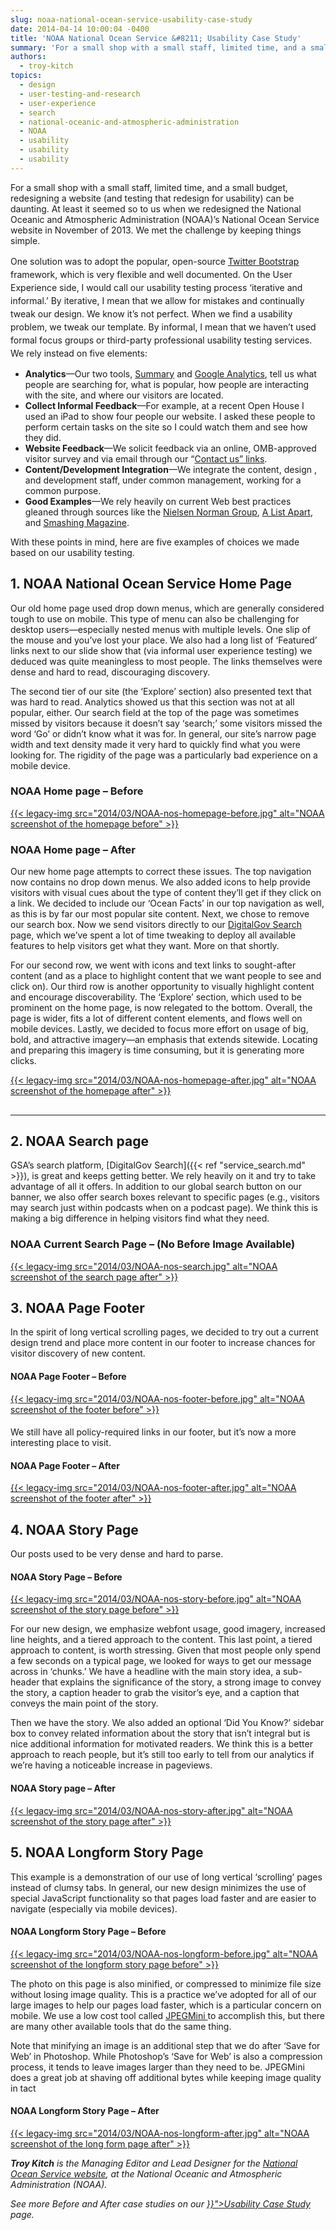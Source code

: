```yaml
---
slug: noaa-national-ocean-service-usability-case-study
date: 2014-04-14 10:00:04 -0400
title: 'NOAA National Ocean Service &#8211; Usability Case Study'
summary: 'For a small shop with a small staff, limited time, and a small budget, redesigning a website (and testing that redesign for usability) can be daunting. At least it seemed so to us when we redesigned the National Oceanic and Atmospheric Administration (NOAA)&#8217;s National Ocean Service website in November of 2013. We met the challenge'
authors:
  - troy-kitch
topics:
  - design
  - user-testing-and-research
  - user-experience
  - search
  - national-oceanic-and-atmospheric-administration
  - NOAA
  - usability
  - usability
  - usability
---
```


<div>
  <p>
    For a small shop with a small staff, limited time, and a small budget, redesigning a website (and testing that redesign for usability) can be daunting. At least it seemed so to us when we redesigned the National Oceanic and Atmospheric Administration (NOAA)&#8217;s National Ocean Service website in November of 2013. We met the challenge by keeping things simple.
  </p>
  
  <p>
    One solution was to adopt the popular, open-source <a style="line-height: 1.5em;" href="http://getbootstrap.com">Twitter Bootstrap</a><span style="line-height: 1.5em;"> framework, which is very flexible and well documented. On the User Experience side, I would call our usability testing process &#8216;iterative and informal.&#8217; By iterative, I mean that we allow for mistakes and continually tweak our design. We know it&#8217;s not perfect. When we find a usability problem, we tweak our template. By informal, I mean that we haven&#8217;t used formal focus groups or third-party professional usability testing services. We rely instead on five elements:</span>
  </p>
</div>

  * **Analytics**—Our two tools, [Summary](http://summary.net/) and [Google Analytics](http://www.google.com/analytics), tell us what people are searching for, what is popular, how people are interacting with the site, and where our visitors are located.
  * **Collect Informal Feedback**—For example, at a recent Open House I used an iPad to show four people our website. I asked these people to perform certain tasks on the site so I could watch them and see how they did.
  * **Website Feedback**—We solicit feedback via an online, OMB-approved visitor survey and via email through our &#8220;[Contact us&#8221; links](http://oceanservice.noaa.gov/contact.html).
  * **Content/Development Integration**—We integrate the content, design , and development staff, under common management, working for a common purpose.
  * **Good Examples**—We rely heavily on current Web best practices gleaned through sources like the [Nielsen Norman Group](http://www.nngroup.com/articles/), [A List Apart](http://alistapart.com/topics), and [Smashing Magazine](http://www.smashingmagazine.com/).

<p>
  With these points in mind, here are five examples of choices we made based on our usability testing.
</p>

## 1. NOAA National Ocean Service Home Page

<p>
  Our old home page used drop down menus, which are generally considered tough to use on mobile. This type of menu can also be challenging for desktop users—especially nested menus with multiple levels. One slip of the mouse and you’ve lost your place. We also had a long list of ‘Featured’ links next to our slide show that (via informal user experience testing) we deduced was quite meaningless to most people. The links themselves were dense and hard to read, discouraging discovery.
</p>

<p>
  The second tier of our site (the ‘Explore’ section) also presented text that was hard to read. Analytics showed us that this section was not at all popular, either. Our search field at the top of the page was sometimes missed by visitors because it doesn’t say ‘search;’ some visitors missed the word ‘Go’ or didn’t know what it was for. In general, our site’s narrow page width and text density made it very hard to quickly find what you were looking for. The rigidity of the page was a particularly bad experience on a mobile device.
</p>

### NOAA Home page &#8211; Before

[{{< legacy-img src="2014/03/NOAA-nos-homepage-before.jpg" alt="NOAA screenshot of the homepage before" >}}](https://s3.amazonaws.com/digitalgov/_legacy-img/2014/03/NOAA-nos-homepage-before.jpg)

### NOAA Home page &#8211; After

<p>
  Our new home page attempts to correct these issues. The top navigation now contains no drop down menus. We also added icons to help provide visitors with visual cues about the type of content they’ll get if they click on a link. We decided to include our ‘Ocean Facts’ in our top navigation as well, as this is by far our most popular site content. Next, we chose to remove our search box. Now we send visitors directly to our <a href="http://search.usa.gov/search?utf8=✓&sc=0&query=&m=&affiliate=oceanservice.noaa.gov">DigitalGov Search</a> page, which we’ve spent a lot of time tweaking to deploy all available features to help visitors get what they want. More on that shortly.
</p>

<p>
  For our second row, we went with icons and text links to sought-after content (and as a place to highlight content that we want people to see and click on). Our third row is another opportunity to visually highlight content and encourage discoverability. The ‘Explore’ section, which used to be prominent on the home page, is now relegated to the bottom. Overall, the page is wider, fits a lot of different content elements, and flows well on mobile devices. Lastly, we decided to focus more effort on usage of big, bold, and attractive imagery—an emphasis that extends sitewide. Locating and preparing this imagery is time consuming, but it is generating more clicks.
</p>

<p>
  <a href="https://s3.amazonaws.com/digitalgov/_legacy-img/2014/03/NOAA-nos-homepage-after.jpg">{{< legacy-img src="2014/03/NOAA-nos-homepage-after.jpg" alt="NOAA screenshot of the homepage after" >}}</a>
</p>

## 

## 

## 

**** 

## 2. NOAA Search page

GSA’s search platform, [DigitalGov Search]({{< ref "service_search.md" >}}), is great and keeps getting better. We rely heavily on it and try to take advantage of all it offers. In addition to our global search button on our banner, we also offer search boxes relevant to specific pages (e.g., visitors may search just within podcasts when on a podcast page). We think this is making a big difference in helping visitors find what they need.

 

### NOAA Current Search Page &#8211; (No Before Image Available)

[{{< legacy-img src="2014/03/NOAA-nos-search.jpg" alt="NOAA screenshot of the search page after" >}}](https://s3.amazonaws.com/digitalgov/_legacy-img/2014/03/NOAA-nos-search.jpg)

 

## 

## 3. NOAA Page Footer

<p>
  In the spirit of long vertical scrolling pages, we decided to try out a current design trend and place more content in our footer to increase chances for visitor discovery of new content.
</p>

 

#### NOAA Page Footer &#8211; Before

[{{< legacy-img src="2014/03/NOAA-nos-footer-before.jpg" alt="NOAA screenshot of the footer before" >}}](https://s3.amazonaws.com/digitalgov/_legacy-img/2014/03/NOAA-nos-footer-before.jpg)

#### 

#### 

We still have all policy-required links in our footer, but it’s now a more interesting place to visit.

#### NOAA Page Footer &#8211; After

[{{< legacy-img src="2014/03/NOAA-nos-footer-after.jpg" alt="NOAA screenshot of the footer after" >}}](https://s3.amazonaws.com/digitalgov/_legacy-img/2014/03/NOAA-nos-footer-after.jpg)

## 4. NOAA Story Page

<p>
  Our posts used to be very dense and hard to parse.
</p>

 

#### NOAA Story Page &#8211; Before

[{{< legacy-img src="2014/03/NOAA-nos-story-before.jpg" alt="NOAA screenshot of the story page before" >}}](https://s3.amazonaws.com/digitalgov/_legacy-img/2014/03/NOAA-nos-story-before.jpg)

<p>
  For our new design, we emphasize webfont usage, good imagery, increased line heights, and a tiered approach to the content. This last point, a tiered approach to content, is worth stressing. Given that most people only spend a few seconds on a typical page, we looked for ways to get our message across in &#8216;chunks.&#8217; We have a headline with the main story idea, a sub-header that explains the significance of the story, a strong image to convey the story, a caption header to grab the visitor&#8217;s eye, and a caption that conveys the main point of the story.
</p>

<p>
  Then we have the story. We also added an optional &#8216;Did You Know?&#8217; sidebar box to convey related information about the story that isn&#8217;t integral but is nice additional information for motivated readers. We think this is a better approach to reach people, but it&#8217;s still too early to tell from our analytics if we&#8217;re having a noticeable increase in pageviews.
</p>

 

#### NOAA Story page &#8211; After

[{{< legacy-img src="2014/03/NOAA-nos-story-after.jpg" alt="NOAA screenshot of the story page after" >}}](https://s3.amazonaws.com/digitalgov/_legacy-img/2014/03/NOAA-nos-story-after.jpg)

 

## 5. NOAA Longform Story Page

<p>
  This example is a demonstration of our use of long vertical &#8216;scrolling&#8217; pages instead of clumsy tabs. In general, our new design minimizes the use of special JavaScript functionality so that pages load faster and are easier to navigate (especially via mobile devices).
</p>

#### NOAA Longform Story Page &#8211;  Before

 

[{{< legacy-img src="2014/03/NOAA-nos-longform-before.jpg" alt="NOAA screenshot of the longform story page before" >}}](https://s3.amazonaws.com/digitalgov/_legacy-img/2014/03/NOAA-nos-longform-before.jpg)

<p>
  The photo on this page is also minified, or compressed to minimize file size without losing image quality. This is a practice we&#8217;ve adopted for all of our large images to help our pages load faster, which is a particular concern on mobile. We use a low cost tool called <a href="http://www.jpegmini.com">JPEGMini </a>to accomplish this, but there are many other available tools that do the same thing.
</p>

<p>
  Note that minifying an image is an additional step that we do after &#8216;Save for Web&#8217; in Photoshop. While Photoshop&#8217;s &#8216;Save for Web&#8217; is also a compression process, it tends to leave images larger than they need to be. JPEGMini does a great job at shaving off additional bytes while keeping image quality in tact
</p>

 

#### NOAA Longform Story Page &#8211;  After

[{{< legacy-img src="2014/03/NOAA-nos-longform-after.jpg" alt="NOAA screenshot of the long form page after" >}}](https://s3.amazonaws.com/digitalgov/_legacy-img/2014/03/NOAA-nos-longform-after.jpg)

<p>
  <span style="line-height: 1.5em;">  </span>
</p>

<p>
  <em><strong>Troy Kitch</strong> is the Managing Editor and Lead Designer for the <a href="http://oceanservice.noaa.gov/">National Ocean Service website</a>, at the National Oceanic and Atmospheric Administration (NOAA).</em>
</p>

<p>
  <em>See more Before and After case studies on our <a href="{{< ref "government-usability-case-studies.md" >}}">Usability Case Study</a> page.</em>
</p>